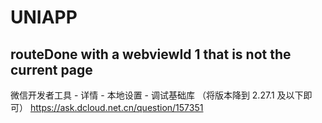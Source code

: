 # UNIAPP

## routeDone with a webviewId 1 that is not the current page

微信开发者工具 - 详情 - 本地设置 - 调试基础库 （将版本降到 2.27.1 及以下即可）
https://ask.dcloud.net.cn/question/157351
